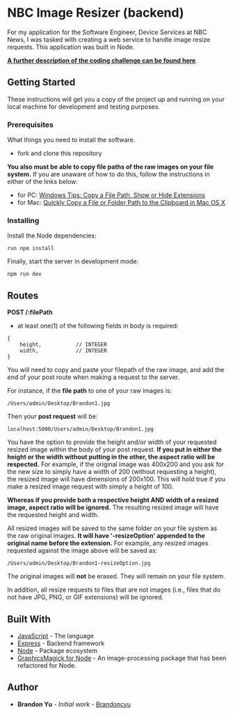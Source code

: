 # NBC Image Resizer (backend)

For my application for the Software Engineer, Device Services at NBC News, I was tasked with creating a web service to handle image resize requests. This application was built in Node.

**[A further description of the coding challenge can be found here](./NBC-News-Digital-Code-Challenge.pdf)**.

## Getting Started

These instructions will get you a copy of the project up and running on your local machine for development and testing purposes. 

### Prerequisites

What things you need to install the software.

* fork and clone this repository

**You also must be able to copy file paths of the raw images on your file system.** If you are unaware of how to do this, follow the instructions in either of the links below:

* for PC: [Windows Tips: Copy a File Path, Show or Hide Extensions](https://www.pcworld.com/article/251406/windows_tips_copy_a_file_path_show_or_hide_extensions.html)
* for Mac: [Quickly Copy a File or Folder Path to the Clipboard in Mac OS X](http://osxdaily.com/2013/06/19/copy-file-folder-path-mac-os-x/)


### Installing

Install the Node dependencies:

```shell
run npm install
```


Finally, start the server in development mode:

```shell
npm run dev
```

## Routes

**POST /:filePath**
- at least one(1) of the following fields in body is required:
```
{
    height,           // INTEGER
    width,            // INTEGER
}
```

You will need to copy and paste your filepath of the raw image, and add the end of your post route when making a request to the server.

For instance, if the **file path** to one of your raw images is:

```
/Users/admin/Desktop/Brandon1.jpg
```

Then your **post request** will be:

```
localhost:5000/Users/admin/Desktop/Brandon1.jpg
```

You have the option to provide the height and/or width of your requested resized image within the body of your post request. **If you put in either the height or the width without putting in the other, the aspect ratio will be respected.** For example, if the original image was 400x200 and you ask for the new size to simply have a width of 200 (without requesting a height), the resized image will have dimensions of 200x100. This will hold true if you make a resized image request with simply a height of 100.

**Whereas if you provide both a respective height AND width of a resized image, aspect ratio will be ignored.** The resulting resized image will have the requested height and width.

All resized images will be saved to the same folder on your file system as the raw original images. **It will have '-resizeOption' appended to the original name before the extension.** For example, any resized images requested against the image above will be saved as:

```
/Users/admin/Desktop/Brandon1-resizeOption.jpg
```

The original images will **not** be erased. They will remain on your file system.

In addition, all resize requests to files that are not images (i.e., files that do not have JPG, PNG, or GIF extensions) will be ignored.

## Built With

* [JavaScript](https://www.javascript.com/) - The language
* [Express](http://expressjs.com/) - Backend framework
* [Node](https://nodejs.org/en/) - Package ecosystem
* [GraphicsMagick for Node](https://github.com/aheckmann/gm) - An image-processing package that has been refactored for Node.

## Author

* **Brandon Yu** - *Initial work* - [Brandoncyu](https://github.com/Brandoncyu)
